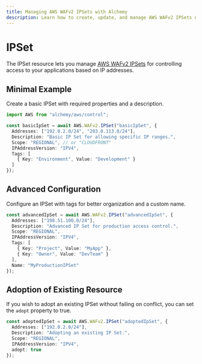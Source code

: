 ```yaml
---
title: Managing AWS WAFv2 IPSets with Alchemy
description: Learn how to create, update, and manage AWS WAFv2 IPSets using Alchemy Cloud Control.
---
```


# IPSet

The IPSet resource lets you manage [AWS WAFv2 IPSets](https://docs.aws.amazon.com/wafv2/latest/userguide/) for controlling access to your applications based on IP addresses.

## Minimal Example

Create a basic IPSet with required properties and a description.

```ts
import AWS from "alchemy/aws/control";

const basicIpSet = await AWS.WAFv2.IPSet("basicIpSet", {
  Addresses: ["192.0.2.0/24", "203.0.113.0/24"],
  Description: "Basic IP Set for allowing specific IP ranges.",
  Scope: "REGIONAL", // or "CLOUDFRONT"
  IPAddressVersion: "IPV4",
  Tags: [
    { Key: "Environment", Value: "Development" }
  ]
});
```

## Advanced Configuration

Configure an IPSet with tags for better organization and a custom name.

```ts
const advancedIpSet = await AWS.WAFv2.IPSet("advancedIpSet", {
  Addresses: ["198.51.100.0/24"],
  Description: "Advanced IP Set for production access control.",
  Scope: "REGIONAL",
  IPAddressVersion: "IPV4",
  Tags: [
    { Key: "Project", Value: "MyApp" },
    { Key: "Owner", Value: "DevTeam" }
  ],
  Name: "MyProductionIPSet"
});
```

## Adoption of Existing Resource

If you wish to adopt an existing IPSet without failing on conflict, you can set the `adopt` property to true.

```ts
const adoptedIpSet = await AWS.WAFv2.IPSet("adoptedIpSet", {
  Addresses: ["192.0.2.0/24"],
  Description: "Adopting an existing IP Set.",
  Scope: "REGIONAL",
  IPAddressVersion: "IPV4",
  adopt: true
});
```
